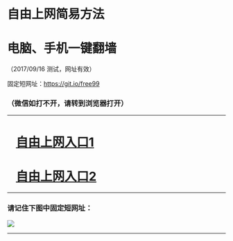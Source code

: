 ﻿# 自由上网简易方法

# 电脑、手机一键翻墙

（2017/09/16 测试，网址有效）

固定短网址：https://git.io/free99

### （微信如打不开，请转到浏览器打开）


***





# &nbsp;&nbsp; <a href="http://ft589613685.fwq-tz1003.online/fwqtz01.html?t=09160017071 " target="_blank">自由上网入口1</a>
# &nbsp;&nbsp; <a href="http://ft77328410.fwq-tz1004.online/fwqtz02.html?t=091600128979 " target="_blank">自由上网入口2</a>
***

### 请记住下图中固定短网址：

<img src="https://s3-us-west-2.amazonaws.com/fwq-1001/yjfq-20170905okok.png" /> 


***

